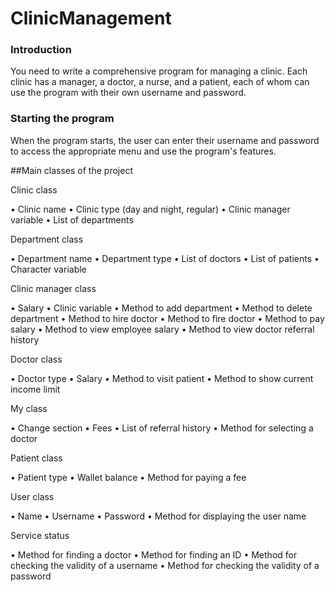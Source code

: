 # ClinicManagement

### Introduction
You need to write a comprehensive program for managing a clinic. Each clinic has a manager, a doctor, a nurse, and a patient, each of whom can use the program with their own username and password.

### Starting the program

When the program starts, the user can enter their username and password to access the appropriate menu and use the program's features.

##Main classes of the project

Clinic class

• Clinic name
• Clinic type (day and night, regular)
• Clinic manager variable
• List of departments

Department class

• Department name
• Department type
• List of doctors
• List of patients
• Character variable

Clinic manager class

• Salary
• Clinic variable
• Method to add department
• Method to delete department
• Method to hire doctor
• Method to fire doctor
• Method to pay salary
• Method to view employee salary
• Method to view doctor referral history

Doctor class

• Doctor type
• Salary
• Method to visit patient
• Method to show current income limit

My class

• Change section
• Fees
• List of referral history
• Method for selecting a doctor

Patient class

• Patient type
• Wallet balance
• Method for paying a fee

User class

• Name
• Username
• Password
• Method for displaying the user name

Service status

• Method for finding a doctor
• Method for finding an ID
• Method for checking the validity of a username
• Method for checking the validity of a password
